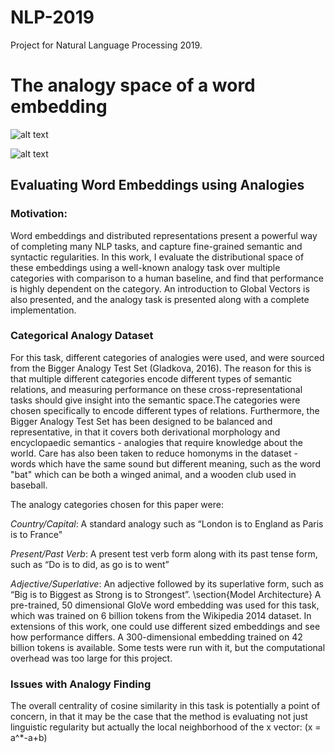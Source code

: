 # NLP-2019
Project for Natural Language Processing 2019.

# The analogy space of a word embedding
![alt text](https://nlp.stanford.edu/projects/glove/images/comparative_superlative.jpg "Visualizing the glove embedding across analogical relationships, GloVe, 2014")

![alt text](https://encrypted-tbn0.gstatic.com/images?q=tbn:ANd9GcRO9OtKfm7q-CxBs5tpeDG4vRVEd1-OwktXPeGs45KPobOopGBEPQ "Examples of Analogy")

## Evaluating Word Embeddings using Analogies

### Motivation:
Word embeddings and distributed representations present a powerful way of completing many NLP tasks, and capture fine-grained semantic and syntactic regularities. In this work, I evaluate the distributional space of these embeddings using a well-known analogy task over multiple categories with comparison to a human baseline, and find that performance is highly dependent on the category. An introduction to Global Vectors is also presented, and the analogy task is presented along with a complete implementation.

### Categorical Analogy Dataset
For this task, different categories of analogies were used, and were sourced from the Bigger Analogy Test Set (Gladkova, 2016). The reason for this is that multiple different categories encode different types of semantic relations, and measuring performance on these cross-representational tasks should give insight into the semantic space.The categories were chosen specifically to encode different types of relations. Furthermore, the Bigger Analogy Test Set has been designed to be balanced and representative, in that it covers both derivational morphology and encyclopaedic semantics - analogies that require knowledge about the world. Care has also been taken to reduce homonyms in the dataset - words which have the same sound but different meaning, such as the word "bat" which can be both a winged animal, and a wooden club used in baseball.

The analogy categories chosen for this paper were:

_Country/Capital_: A standard analogy such as “London is to England as Paris is to France"

_Present/Past Verb_: A present test verb form along with its past tense form, such as “Do is to did, as go is to went”

_Adjective/Superlative_: An adjective followed by its superlative form, such as “Big is to Biggest as Strong is to Strongest”.
\section{Model Architecture}
A pre-trained, 50 dimensional GloVe word embedding was used for this task, which was trained on 6 billion tokens from the Wikipedia 2014 dataset. In extensions of this work, one could use different sized embeddings and see how performance differs. A 300-dimensional embedding trained on 42 billion tokens is available. Some tests were run with it, but the computational overhead was too large for this project.

### Issues with Analogy Finding
The overall centrality of cosine similarity in this task is potentially a point of concern, in that it may be the case that the method is evaluating not just linguistic regularity but actually the local neighborhood of the x vector:
\(x = a^*-a+b\)
